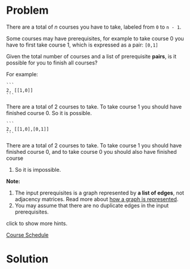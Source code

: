 
# Problem

There are a total of _n_ courses you have to take, labeled from `0` to `n -
1`.

Some courses may have prerequisites, for example to take course 0 you have to
first take course 1, which is expressed as a pair: `[0,1]`

Given the total number of courses and a list of prerequisite **pairs**, is it
possible for you to finish all courses?

For example:

    ```
    2, [[1,0]]
    ```

There are a total of 2 courses to take. To take course 1 you should have
finished course 0. So it is possible.

    ```
    2, [[1,0],[0,1]]
    ```

There are a total of 2 courses to take. To take course 1 you should have
finished course 0, and to take course 0 you should also have finished course
1. So it is impossible.

**Note:**  

  1. The input prerequisites is a graph represented by **a list of edges**, not adjacency matrices. Read more about [how a graph is represented](https://www.khanacademy.org/computing/computer-science/algorithms/graph-representation/a/representing-graphs).
  2. You may assume that there are no duplicate edges in the input prerequisites.

click to show more hints.



[Course Schedule](https://leetcode.com/problems/course-schedule)

# Solution



